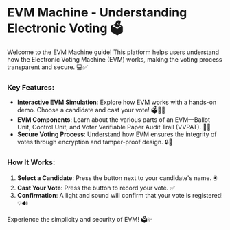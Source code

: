 # EVM Machine - Understanding Electronic Voting 🗳️

Welcome to the EVM Machine guide! This platform helps users understand how the Electronic Voting Machine (EVM) works, making the voting process transparent and secure. 💻✅

### Key Features:
- **Interactive EVM Simulation**: Explore how EVM works with a hands-on demo. Choose a candidate and cast your vote! 🗳️👩‍💻
- **EVM Components**: Learn about the various parts of an EVM—Ballot Unit, Control Unit, and Voter Verifiable Paper Audit Trail (VVPAT). 🔧📜
- **Secure Voting Process**: Understand how EVM ensures the integrity of votes through encryption and tamper-proof design. 🔒🔑

### How It Works:
1. **Select a Candidate**: Press the button next to your candidate's name. 🖲️
2. **Cast Your Vote**: Press the button to record your vote. ✅
3. **Confirmation**: A light and sound will confirm that your vote is registered! 💡🔊

Experience the simplicity and security of EVM! 🗳️✨
